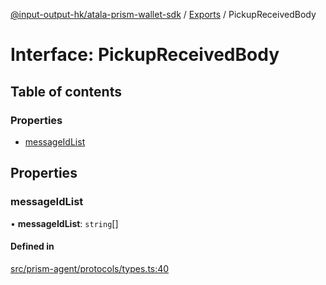 [@input-output-hk/atala-prism-wallet-sdk](../README.md) / [Exports](../modules.md) / PickupReceivedBody

# Interface: PickupReceivedBody

## Table of contents

### Properties

- [messageIdList](PickupReceivedBody.md#messageidlist)

## Properties

### messageIdList

• **messageIdList**: `string`[]

#### Defined in

[src/prism-agent/protocols/types.ts:40](https://github.com/input-output-hk/atala-prism-wallet-sdk-ts/blob/3f28060/src/prism-agent/protocols/types.ts#L40)
